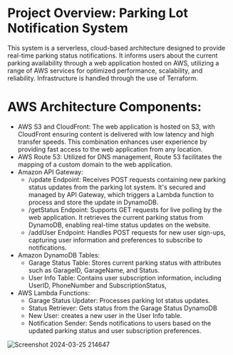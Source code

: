 # Project Overview: Parking Lot Notification System

This system is a serverless, cloud-based architecture designed to provide real-time parking status notifications. It informs users about the current parking availability through a web application hosted on AWS, utilizing a range of AWS services for optimized performance, scalability, and reliability. Infrastructure is handled through the use of Terraform.

# AWS Architecture Components:

- AWS S3 and CloudFront: The web application is hosted on S3, with CloudFront ensuring content is delivered with low latency and high transfer speeds. This combination enhances user experience by providing fast access to the web application from any location.
- AWS Route 53: Utilized for DNS management, Route 53 facilitates the mapping of a custom domain to the web application.
- Amazon API Gateway:
  - /update Endpoint: Receives POST requests containing new parking status updates from the parking lot system. It's secured and managed by API Gateway, which triggers a Lambda function to process and store the update in DynamoDB.
  - /getStatus Endpoint: Supports GET requests for live polling by the web application. It retrieves the current parking status from DynamoDB, enabling real-time status updates on the website.
  - /addUser Endpoint: Handles POST requests for new user sign-ups, capturing user information and preferences to subscribe to notifications.
- Amazon DynamoDB Tables:
  - Garage Status Table: Stores current parking status with attributes such as GarageID, GarageName, and Status.
  - User Info Table: Contains user subscription information, including UserID, PhoneNumber and SubscriptionStatus,
- AWS Lambda Functions:
  - Garage Status Updater: Processes parking lot status updates.
  - Status Retriever: Gets status from the Garage Status DynamoDB
  - New User: creates a new user in the User Info table.
  - Notification Sender: Sends notifications to users based on the updated parking status and user subscription preferences.

![Screenshot 2024-03-25 214647](https://github.com/fsiddiqi03/Parking-Status-Website/assets/126859213/9fc6c74f-42e0-4db1-b8ef-8d15dcdf5b54)

